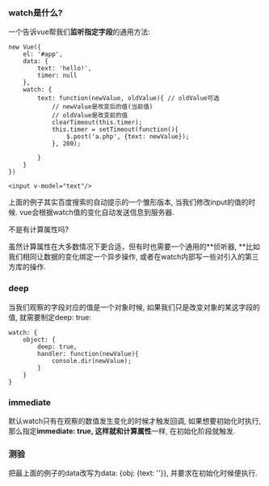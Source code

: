 ### watch是什么?

一个告诉vue帮我们**监听指定字段**的通用方法:

```
new Vue({
    el: '#app',
    data: {
        text: 'hello!',
        timer: null
    },
    watch: {
        text: function(newValue, oldValue){ // oldValue可选
            // newValue是改变后的值(当前值)
            // oldValue是改变前的值
            clearTimeout(this.timer);
            this.timer = setTimeout(function(){
                $.post('a.php', {text: newValue});
            }, 200);

        }
    }
})
```

```
<input v-model="text"/>
```

上面的例子其实百度搜索的自动提示的一个雏形版本, 当我们修改input的值的时候. vue会根据watch值的变化自动发送信息到服务器.

不是有计算属性吗?

虽然计算属性在大多数情况下更合适，但有时也需要一个通用的**侦听器, **比如我们相同让数据的变化绑定一个异步操作, 或者在watch内部写一些对引入的第三方库的操作.

### deep

当我们观察的字段对应的值是一个对象时候, 如果我们只是改变对象的某这字段的值, 就需要制定deep: true:

```
watch: {
    object: {
        deep: true,
        handler: function(newValue){
            console.dir(newValue);
        }
    }
}
```

### **immediate**

默认watch只有在观察的数值发生变化的时候才触发回调, 如果想要初始化时执行, 那么指定**immediate: true, **这样就和**计算属性**一样, 在初始化阶段就触发.

### 测验

把最上面的例子的data改写为data: {obj: {text: ''}}, 并要求在初始化时候便执行.

